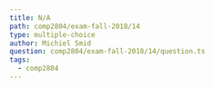 ```yaml
---
title: N/A
path: comp2804/exam-fall-2018/14
type: multiple-choice
author: Michiel Smid
question: comp2804/exam-fall-2018/14/question.ts
tags:
  - comp2804
---
```

